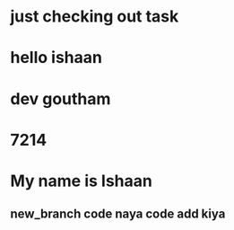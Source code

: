 # just checking out task
# hello ishaan
# dev goutham
# 7214
# My name is Ishaan
## new_branch code naya code add kiya